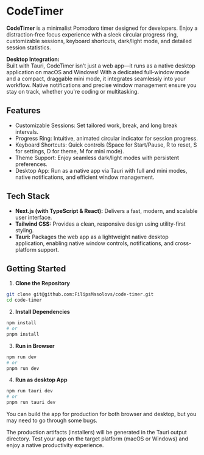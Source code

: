 # CodeTimer

**CodeTimer** is a minimalist Pomodoro timer designed for developers. Enjoy a distraction‐free focus experience with a sleek circular progress ring, customizable sessions, keyboard shortcuts, dark/light mode, and detailed session statistics.

**Desktop Integration:**\
Built with Tauri, CodeTimer isn’t just a web app—it runs as a native desktop application on macOS and Windows! With a dedicated full-window mode and a compact, draggable mini mode, it integrates seamlessly into your workflow. Native notifications and precise window management ensure you stay on track, whether you're coding or multitasking.

## Features

- Customizable Sessions: Set tailored work, break, and long break intervals.
- Progress Ring: Intuitive, animated circular indicator for session progress.
- Keyboard Shortcuts: Quick controls (Space for Start/Pause, R to reset, S for settings, D for theme, M for mini mode).
- Theme Support: Enjoy seamless dark/light modes with persistent preferences.
- Desktop App: Run as a native app via Tauri with full and mini modes, native notifications, and efficient window management.

## Tech Stack

- **Next.js (with TypeScript & React):** Delivers a fast, modern, and scalable user interface.
- **Tailwind CSS:** Provides a clean, responsive design using utility-first styling.
- **Tauri:** Packages the web app as a lightweight native desktop application, enabling native window controls, notifications, and cross-platform support.

## Getting Started

1. **Clone the Repository**

```bash
git clone git@github.com:FilipsMasolovs/code-timer.git
cd code-timer
```

2. **Install Dependencies**

```bash
npm install
# or
pnpm install
```

3. **Run in Browser**

```bash
npm run dev
# or
pnpm run dev
```

4. **Run as desktop App**

```bash
npm run tauri dev
# or
pnpm run tauri dev
```

You can build the app for production for both browser and desktop, but you may need to go through some bugs.

The production artifacts (installers) will be generated in the Tauri output directory. Test your app on the target platform (macOS or Windows) and enjoy a native productivity experience.